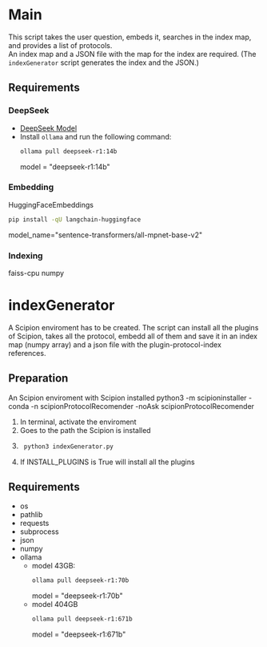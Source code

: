 # Main

This script takes the user question, embeds it, searches in the index map, and provides a list of protocols.  
An index map and a JSON file with the map for the index are required. (The `indexGenerator` script generates the index and the JSON.)

## Requirements

### DeepSeek
- [DeepSeek Model](https://ollama.com/library/deepseek-r1:14b)
- Install `ollama` and run the following command:
  ```bash
  ollama pull deepseek-r1:14b
  ```
  model = "deepseek-r1:14b"


### Embedding
  HuggingFaceEmbeddings
  ```bash
  pip install -qU langchain-huggingface
  ```
  model_name="sentence-transformers/all-mpnet-base-v2"
  

### Indexing
  faiss-cpu
  numpy
  


#  indexGenerator

A Scipion enviroment has to be created. The script can install all the plugins of Scipion, takes all the protocol, embedd all of them and save it in an index map (numpy array) and a json file with the plugin-protocol-index references.

## Preparation
An Scipion enviroment with Scipion installed  python3 -m scipioninstaller -conda -n scipionProtocolRecomender -noAsk scipionProtocolRecomender
1. In terminal, activate the enviroment
2. Goes to the path the Scipion is installed
3. ```bash
    python3 indexGenerator.py
    ```
4. If INSTALL_PLUGINS is True will install all the plugins

## Requirements
- os
- pathlib
- requests
- subprocess
- json
- numpy
- ollama
  - model 43GB:
    ```bash
    ollama pull deepseek-r1:70b
    ```
    model = "deepseek-r1:70b"
  - model 404GB
    ```bash
    ollama pull deepseek-r1:671b
    ```
    model = "deepseek-r1:671b"
  
